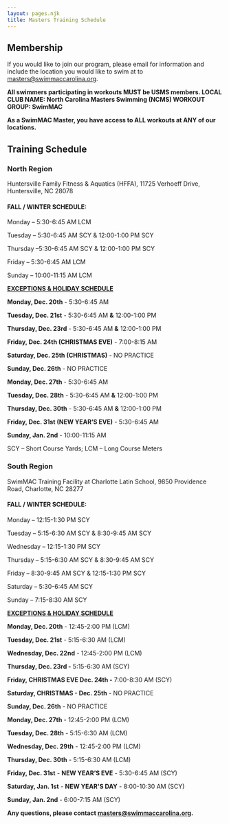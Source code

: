 ```yaml
---
layout: pages.njk
title: Masters Training Schedule
---
```

## Membership

<div class="bg-gray-100 p-6 my-6 text-center" markdown="1">

If you would like to join our program, please email for information and include the location you would like to swim at to <a href="mailto:masters@swimmaccarolina.org">masters@swimmaccarolina.org.</a>

**All swimmers participating in workouts MUST be USMS members. LOCAL CLUB NAME: North Carolina Masters Swimming (NCMS) WORKOUT GROUP: SwimMAC**

**As a SwimMAC Master, you have access to ALL workouts at ANY of our locations.**

</div>

<h2 class="separator-center">Training Schedule</h2>

<div class="flex flex-wrap -mx-4" markdown="1">
<div class="w-full md:w-1/2 p-4" markdown="1">

### North Region

<p class="center">Huntersville Family Fitness & Aquatics (HFFA), 11725 Verhoeff Drive, Huntersville, NC 28078</p>

#### FALL / WINTER SCHEDULE:

Monday – 5:30-6:45 AM LCM

Tuesday – 5:30-6:45 AM SCY & 12:00-1:00 PM SCY

Thursday –5:30-6:45 AM SCY & 12:00-1:00 PM SCY

Friday – 5:30-6:45 AM LCM

Sunday – 10:00-11:15 AM LCM

<span style="text-decoration: underline;"><strong>EXCEPTIONS & HOLIDAY SCHEDULE</strong></span>

**Monday, Dec. 20th** - 5:30-6:45 AM

**Tuesday, Dec. 21st** - 5:30-6:45 AM **&** 12:00-1:00 PM

**Thursday, Dec. 23rd** - 5:30-6:45 AM **&** 12:00-1:00 PM

**Friday, Dec. 24th (CHRISTMAS EVE)** - 7:00-8:15 AM

**Saturday, Dec. 25th (CHRISTMAS)** - NO PRACTICE

**Sunday, Dec. 26th** - NO PRACTICE

**Monday, Dec. 27th** - 5:30-6:45 AM

**Tuesday, Dec. 28th** - 5:30-6:45 AM **&** 12:00-1:00 PM

**Thursday, Dec. 30th** - 5:30-6:45 AM **&** 12:00-1:00 PM

**Friday, Dec. 31st (NEW YEAR’S EVE)** - 5:30-6:45 AM

**Sunday, Jan. 2nd** - 10:00-11:15 AM



SCY – Short Course Yards; LCM – Long Course Meters

</div>

<div class="w-full md:w-1/2 p-4" markdown="1">

### South Region

SwimMAC Training Facility at Charlotte Latin School, 9850 Providence Road, Charlotte, NC 28277

#### FALL / WINTER SCHEDULE:

Monday – 12:15-1:30 PM SCY

Tuesday – 5:15-6:30 AM SCY & 8:30-9:45 AM SCY

Wednesday – 12:15-1:30 PM SCY

Thursday – 5:15-6:30 AM SCY & 8:30-9:45 AM SCY

Friday – 8:30-9:45 AM SCY & 12:15-1:30 PM SCY

Saturday – 5:30-6:45 AM SCY

Sunday – 7:15-8:30 AM SCY

<span style="text-decoration: underline;">
    <strong>EXCEPTIONS &amp; HOLIDAY SCHEDULE</strong>
</span>

**Monday, Dec. 20th** - 12:45-2:00 PM (LCM)

**Tuesday, Dec. 21st** - 5:15-6:30 AM (LCM)

**Wednesday, Dec. 22nd** - 12:45-2:00 PM (LCM)

**Thursday, Dec. 23rd -** 5:15-6:30 AM (SCY)

**Friday, CHRISTMAS EVE Dec. 24th -** 7:00-8:30 AM (SCY)

**Saturday, CHRISTMAS - Dec. 25th** - NO PRACTICE

**Sunday, Dec. 26th** - NO PRACTICE

**Monday, Dec. 27th** - 12:45-2:00 PM (LCM)

**Tuesday, Dec. 28th** - 5:15-6:30 AM (LCM)

**Wednesday, Dec. 29th** - 12:45-2:00 PM (LCM)

**Thursday, Dec. 30th** - 5:15-6:30 AM (LCM)

**Friday, Dec. 31st** - **NEW YEAR’S EVE** - 5:30-6:45 AM (SCY)

**Saturday, Jan. 1st** - **NEW YEAR'S DAY** - 8:00-10:30 AM (SCY)

**Sunday, Jan. 2nd** - 6:00-7:15 AM (SCY)

</div>
</div>

**Any questions, please contact <a href="mailto:masters@swimmaccarolina.org" target="_blank" rel="noopener">masters@swimmaccarolina.org</a>.**